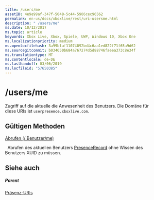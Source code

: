 ```yaml
---
title: /users/me
assetID: 4e9e99af-347f-5048-5c44-5906cec96562
permalink: en-us/docs/xboxlive/rest/uri-usersme.html
description: " /users/me"
ms.date: 10/12/2017
ms.topic: article
keywords: Xbox Live, Xbox, Spiele, UWP, Windows 10, Xbox One
ms.localizationpriority: medium
ms.openlocfilehash: 3a99bfaf11074092bd4c6aa1ed822f71f65a9d62
ms.sourcegitcommit: b034650b684a767274d5d88746faeea373c8e34f
ms.translationtype: MT
ms.contentlocale: de-DE
ms.lasthandoff: 03/06/2019
ms.locfileid: "57650385"
---
```

# <a name="usersme"></a>/users/me
Zugriff auf die aktuelle die Anwesenheit des Benutzers. Die Domäne für diese URIs ist `userpresence.xboxlive.com`.
  
<a id="ID4EV"></a>

 
## <a name="valid-methods"></a>Gültigen Methoden

[Abrufen (/ Benutzer/me)](uri-usersmeget.md)

&nbsp;&nbsp;Abrufen des aktuellen Benutzers [PresenceRecord](../../json/json-presencerecord.md) ohne Wissen des Benutzers XUID zu müssen.
 
<a id="ID4E6"></a>

 
## <a name="see-also"></a>Siehe auch
 
<a id="ID4EBB"></a>

 
##### <a name="parent"></a>Parent 

[Präsenz-URIs](atoc-reference-presence.md)

   